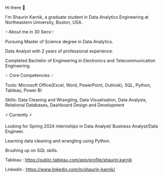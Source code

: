 Hi there 🙋

I'm Shaurin Karnik, a graduate student in Data Analytics Engineering at Northeastern University, Boston, USA.


✨About me in 30 Secs✨

Pursuing Master of Science degree in Data Analytics.

Data Analyst with 2 years of professional experience.

Completed Bachelor of Engineering in Electronics and Telecommunication Engineering.

💡 Core Competencies 💡

Tools: Microsoft Office(Excel, Word, PowerPoint, Outlook), SQL, Python, Tableau, Power BI

Skills: Data Cleaning and Wrangling, Data Visualisation, Data Analysis, Relational Databases, Dashboard Design and Development

⚡️ Currently ⚡️

Looking for Spring 2024 internships in Data Analyst/ Business Analyst/Data Engineer.

Learning data cleaning and wrangling using Python.

Brushing up on SQL skills.

Tableau : https://public.tableau.com/app/profile/shaurin.karnik

Linkedin : https://www.linkedin.com/in/shaurin-karnik/
